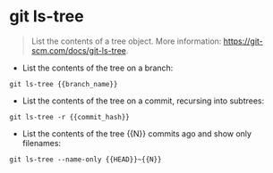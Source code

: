 # git ls-tree

> List the contents of a tree object.
> More information: <https://git-scm.com/docs/git-ls-tree>.

- List the contents of the tree on a branch:

`git ls-tree {{branch_name}}`

- List the contents of the tree on a commit, recursing into subtrees:

`git ls-tree -r {{commit_hash}}`

- List the contents of the tree {{N}} commits ago and show only filenames:

`git ls-tree --name-only {{HEAD}}~{{N}}`

